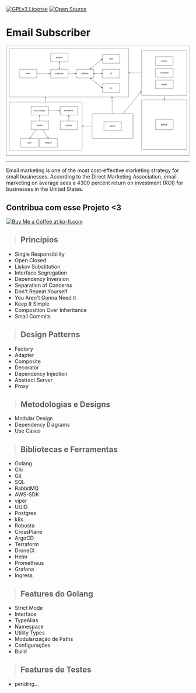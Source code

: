 [![GPLv3 License](https://img.shields.io/badge/License-GPL%20v3-yellow.svg)](https://opensource.org/licenses/)
[![Open Source](https://badges.frapsoft.com/os/v1/open-source.svg?v=103)](https://opensource.org/)

# Email Subscriber

[![alt text](./doc/diagram.png "Link para o treinamento")](https://github.com/ArthurMaverick/Doks)

---

Email marketing is one of the most cost-effective marketing strategy for small businesses. According to the Direct Marketing Association, email marketing on average sees a 4300 percent return on investment (ROI) for businesses in the United States.

## Contribua com esse Projeto <3
<a href='https://ko-fi.com/arthursantos88419' target='_blank'><img height='36' style='border:0px;height:36px;' src='https://cdn.ko-fi.com/cdn/kofi3.png?v=3' border='0' alt='Buy Me a Coffee at ko-fi.com' /></a>

> ## Princípios

* Single Responsibility
* Open Closed
* Liskov Substitution
* Interface Segregation
* Dependency Inversion
* Separation of Concerns
* Don't Repeat Yourself
* You Aren't Gonna Need It
* Keep It Simple
* Composition Over Inheritance
* Small Commits

> ## Design Patterns

* Factory
* Adapter
* Composite
* Decorator
* Dependency Injection
* Abstract Server
* Proxy


> ## Metodologias e Designs

* Modular Design
* Dependency Diagrams
* Use Cases

> ## Bibliotecas e Ferramentas

* Golang
* Chi
* Git
* SQL
* RabbitMQ
* AWS-SDK
* viper
* UUID
* Postgres
* k8s
* Robusta
* CrossPlane
* ArgoCD
* Terraform
* DroneCI
* Helm
* Prometheus
* Grafana
* Ingress

> ## Features do Golang

* Strict Mode
* Interface
* TypeAlias
* Namespace
* Utility Types
* Modularização de Paths
* Configurações
* Build

> ## Features de Testes

* pending...

